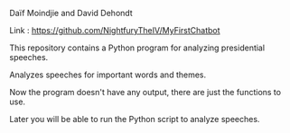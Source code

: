 Daïf Moindjie and David Dehondt

Link : https://github.com/NightfuryTheIV/MyFirstChatbot

This repository contains a Python program for analyzing presidential speeches.

Analyzes speeches for important words and themes.


Now the program doesn't have any output, there are just the functions to use.

Later you will be able to run the Python script to analyze speeches.

